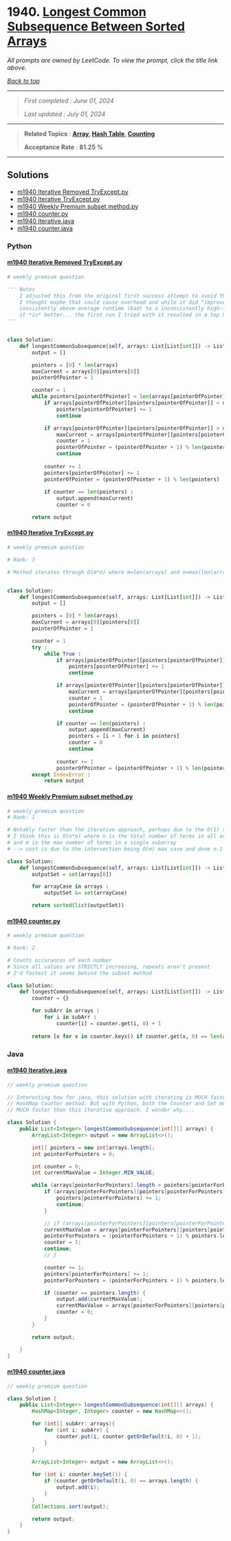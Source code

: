 # 1940. [Longest Common Subsequence Between Sorted Arrays](<https://leetcode.com/problems/longest-common-subsequence-between-sorted-arrays>)

*All prompts are owned by LeetCode. To view the prompt, click the title link above.*

*[Back to top](<../README.md>)*

------

> *First completed : June 01, 2024*
>
> *Last updated : July 01, 2024*

------

> **Related Topics** : **[Array](<by_topic/Array.md>), [Hash Table](<by_topic/Hash Table.md>), [Counting](<by_topic/Counting.md>)**
>
> **Acceptance Rate** : **81.25 %**

------

## Solutions

- [m1940 Iterative Removed TryExcept.py](<../my-submissions/m1940 Iterative Removed TryExcept.py>)
- [m1940 Iterative TryExcept.py](<../my-submissions/m1940 Iterative TryExcept.py>)
- [m1940 Weekly Premium subset method.py](<../my-submissions/m1940 Weekly Premium subset method.py>)
- [m1940 counter.py](<../my-submissions/m1940 counter.py>)
- [m1940 Iterative.java](<../my-submissions/m1940 Iterative.java>)
- [m1940 counter.java](<../my-submissions/m1940 counter.java>)
### Python
#### [m1940 Iterative Removed TryExcept.py](<../my-submissions/m1940 Iterative Removed TryExcept.py>)
```Python
# weekly premium question

''' Notes
    I adjusted this from the original first success attempt to avoid the try-except block since
    I thought maybe that could cause overhead and while it did "improve," it's changed from a 
    consistently above-average runtime (bad) to a inconsistently high-low ranging runtime. On average,
    it *is* better... the first run I tried with it resulted in a top 95% lol. But idk. It's interesting.
'''


class Solution:
    def longestCommonSubsequence(self, arrays: List[List[int]]) -> List[int]:
        output = []

        pointers = [0] * len(arrays)
        maxCurrent = arrays[0][pointers[0]]
        pointerOfPointer = 1

        counter = 1
        while pointers[pointerOfPointer] < len(arrays[pointerOfPointer]) :
            if arrays[pointerOfPointer][pointers[pointerOfPointer]] < maxCurrent :
                pointers[pointerOfPointer] += 1
                continue

            if arrays[pointerOfPointer][pointers[pointerOfPointer]] > maxCurrent :
                maxCurrent = arrays[pointerOfPointer][pointers[pointerOfPointer]]
                counter = 1
                pointerOfPointer = (pointerOfPointer + 1) % len(pointers)
                continue
            
            counter += 1
            pointers[pointerOfPointer] += 1
            pointerOfPointer = (pointerOfPointer + 1) % len(pointers)
            
            if counter == len(pointers) :
                output.append(maxCurrent)
                counter = 0

        return output


```

#### [m1940 Iterative TryExcept.py](<../my-submissions/m1940 Iterative TryExcept.py>)
```Python
# weekly premium question

# Rank: 3

# Method iterates through O(m*n) where m=len(arrays) and n=max(len(array[i]))


class Solution:
    def longestCommonSubsequence(self, arrays: List[List[int]]) -> List[int]:
        output = []

        pointers = [0] * len(arrays)
        maxCurrent = arrays[0][pointers[0]]
        pointerOfPointer = 1

        counter = 1
        try :
            while True :
                if arrays[pointerOfPointer][pointers[pointerOfPointer]] < maxCurrent :
                    pointers[pointerOfPointer] += 1
                    continue

                if arrays[pointerOfPointer][pointers[pointerOfPointer]] > maxCurrent :
                    maxCurrent = arrays[pointerOfPointer][pointers[pointerOfPointer]]
                    counter = 1
                    pointerOfPointer = (pointerOfPointer + 1) % len(pointers)
                    continue

                if counter == len(pointers) :
                    output.append(maxCurrent)
                    pointers = [i + 1 for i in pointers]
                    counter = 0
                    continue
                
                counter += 1
                pointerOfPointer = (pointerOfPointer + 1) % len(pointers)
        except IndexError :
            return output


```

#### [m1940 Weekly Premium subset method.py](<../my-submissions/m1940 Weekly Premium subset method.py>)
```Python
# weekly premium question
# Rank: 1

# Notably faster than the iterative approach, perhaps due to the O(1) set usage?
# I think this is O(n*m) where n is the total number of terms in all arrays summed
# and m is the max number of terms in a single subarray
# --> cost is due to the intersection being O(m) max case and done n-1 times

class Solution:
    def longestCommonSubsequence(self, arrays: List[List[int]]) -> List[int]:
        outputSet = set(arrays[0])

        for arrayCase in arrays :
            outputSet &= set(arrayCase)

        return sorted(list(outputSet))

```

#### [m1940 counter.py](<../my-submissions/m1940 counter.py>)
```Python
# weekly premium question

# Rank: 2

# Counts occurances of each number
# Since all values are STRICTLY increasing, repeats aren't present
# 2'd fastest it seems behind the subset method

class Solution:
    def longestCommonSubsequence(self, arrays: List[List[int]]) -> List[int]:
        counter = {}

        for subArr in arrays :
            for i in subArr :
                counter[i] = counter.get(i, 0) + 1
        
        return [x for x in counter.keys() if counter.get(x, 0) == len(arrays)]
```

### Java
#### [m1940 Iterative.java](<../my-submissions/m1940 Iterative.java>)
```Java
// weekly premium question

// Interesting how for java, this solution with iterating is MUCH faster than the
// HashMap Counter method. But with Python, both the Counter and Set methods are
// MUCH faster than this iterative approach. I wonder why....

class Solution {
    public List<Integer> longestCommonSubsequence(int[][] arrays) {
        ArrayList<Integer> output = new ArrayList<>();

        int[] pointers = new int[arrays.length];
        int pointerForPointers = 0;

        int counter = 0;
        int currentMaxValue = Integer.MIN_VALUE;

        while (arrays[pointerForPointers].length > pointers[pointerForPointers]) {
            if (arrays[pointerForPointers][pointers[pointerForPointers]] < currentMaxValue) {
                pointers[pointerForPointers] += 1;
                continue;
            }

            // if (arrays[pointerForPointers][pointers[pointerForPointers]] > currentMaxValue) {
            currentMaxValue = arrays[pointerForPointers][pointers[pointerForPointers]];
            pointerForPointers = (pointerForPointers + 1) % pointers.length;
            counter = 1;
            continue;
            // }

            counter += 1;
            pointers[pointerForPointers] += 1;
            pointerForPointers = (pointerForPointers + 1) % pointers.length;

            if (counter == pointers.length) {
                output.add(currentMaxValue);
                currentMaxValue = arrays[pointerForPointers][pointers[pointerForPointers]];
                counter = 0;
            }
        }

        return output;

    }
}
```

#### [m1940 counter.java](<../my-submissions/m1940 counter.java>)
```Java
// weekly premium question

class Solution {
    public List<Integer> longestCommonSubsequence(int[][] arrays) {
        HashMap<Integer, Integer> counter = new HashMap<>();

        for (int[] subArr: arrays){
            for (int i: subArr) {
                counter.put(i, counter.getOrDefault(i, 0) + 1);
            }
        }

        ArrayList<Integer> output = new ArrayList<>();
        
        for (int i: counter.keySet()) {
            if (counter.getOrDefault(i, 0) == arrays.length) {
                output.add(i);
            }
        }
        Collections.sort(output);

        return output;
    }
}
```

